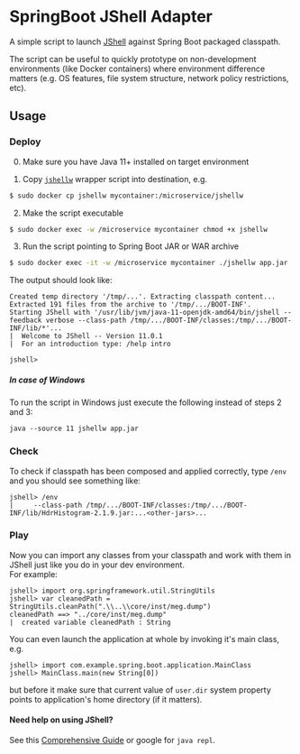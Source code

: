 # SpringBoot JShell Adapter
A simple script to launch [JShell](http://openjdk.java.net/jeps/222) against Spring Boot packaged classpath.  

The script can be useful to quickly prototype on non-development environments (like Docker containers) where environment difference matters (e.g. OS features, file system structure, network policy restrictions, etc).

## Usage
### Deploy

0. Make sure you have Java 11+ installed on target environment

1. Copy [`jshellw`](https://github.com/Toparvion/springboot-jshell-adapter/blob/master/jshellw) wrapper script into destination, e.g.
```bash
$ sudo docker cp jshellw mycontainer:/microservice/jshellw
```

2. Make the script executable
```bash
$ sudo docker exec -w /microservice mycontainer chmod +x jshellw
```

3. Run the script pointing to Spring Boot JAR or WAR archive 
```bash
$ sudo docker exec -it -w /microservice mycontainer ./jshellw app.jar
```

The output should look like:
```text
Created temp directory '/tmp/...'. Extracting classpath content...
Extracted 191 files from the archive to '/tmp/.../BOOT-INF'.
Starting JShell with '/usr/lib/jvm/java-11-openjdk-amd64/bin/jshell --feedback verbose --class-path /tmp/.../BOOT-INF/classes:/tmp/.../BOOT-INF/lib/*'...
|  Welcome to JShell -- Version 11.0.1
|  For an introduction type: /help intro

jshell>
```
##### In case of Windows
To run the script in Windows just execute the following instead of
steps 2 and 3:
```
java --source 11 jshellw app.jar
```

### Check
To check if classpath has been composed and applied correctly, type `/env` and you should see something like:
```text
jshell> /env
|     --class-path /tmp/.../BOOT-INF/classes:/tmp/.../BOOT-INF/lib/HdrHistogram-2.1.9.jar:...<other-jars>...
```

### Play
Now you can import any classes from your classpath and work with them in JShell just like you do in your dev environment.  
For example:
```
jshell> import org.springframework.util.StringUtils
jshell> var cleanedPath = StringUtils.cleanPath(".\\..\\core/inst/meg.dump")
cleanedPath ==> "../core/inst/meg.dump"
|  created variable cleanedPath : String
```
You can even launch the application at whole by invoking it's main class, e.g.
```
jshell> import com.example.spring.boot.application.MainClass
jshell> MainClass.main(new String[0])
```
but before it make sure that current value of `user.dir` system property points to application's home directory (if it matters).

#### Need help on using JShell?
See this [Comprehensive Guide](https://www.infoq.com/articles/jshell-java-repl) or google for `java repl`.
